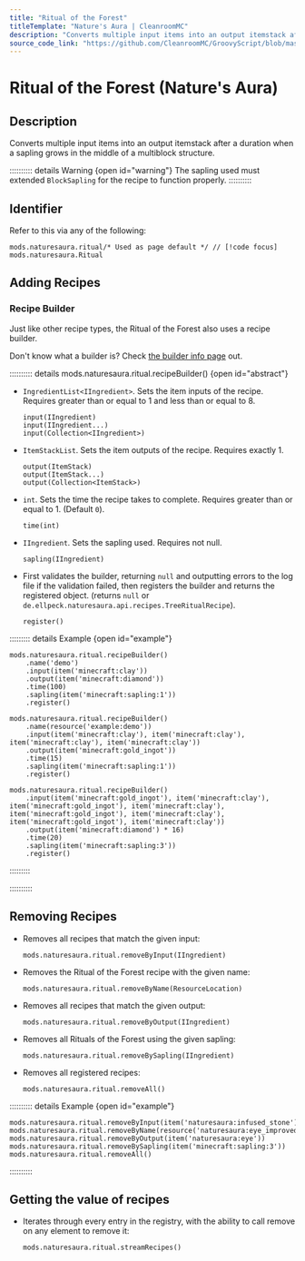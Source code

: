 ```yaml
---
title: "Ritual of the Forest"
titleTemplate: "Nature's Aura | CleanroomMC"
description: "Converts multiple input items into an output itemstack after a duration when a sapling grows in the middle of a multiblock structure."
source_code_link: "https://github.com/CleanroomMC/GroovyScript/blob/master/src/main/java/com/cleanroommc/groovyscript/compat/mods/naturesaura/Ritual.java"
---
```


# Ritual of the Forest (Nature's Aura)

## Description

Converts multiple input items into an output itemstack after a duration when a sapling grows in the middle of a multiblock structure.

:::::::::: details Warning {open id="warning"}
The sapling used must extended `BlockSapling` for the recipe to function properly.
::::::::::

## Identifier

Refer to this via any of the following:

```groovy:no-line-numbers {1}
mods.naturesaura.ritual/* Used as page default */ // [!code focus]
mods.naturesaura.Ritual
```


## Adding Recipes

### Recipe Builder

Just like other recipe types, the Ritual of the Forest also uses a recipe builder.

Don't know what a builder is? Check [the builder info page](../../groovy/builder.md) out.

:::::::::: details mods.naturesaura.ritual.recipeBuilder() {open id="abstract"}
- `IngredientList<IIngredient>`. Sets the item inputs of the recipe. Requires greater than or equal to 1 and less than or equal to 8.

    ```groovy:no-line-numbers
    input(IIngredient)
    input(IIngredient...)
    input(Collection<IIngredient>)
    ```

- `ItemStackList`. Sets the item outputs of the recipe. Requires exactly 1.

    ```groovy:no-line-numbers
    output(ItemStack)
    output(ItemStack...)
    output(Collection<ItemStack>)
    ```

- `int`. Sets the time the recipe takes to complete. Requires greater than or equal to 1. (Default `0`).

    ```groovy:no-line-numbers
    time(int)
    ```

- `IIngredient`. Sets the sapling used. Requires not null.

    ```groovy:no-line-numbers
    sapling(IIngredient)
    ```

- First validates the builder, returning `null` and outputting errors to the log file if the validation failed, then registers the builder and returns the registered object. (returns `null` or `de.ellpeck.naturesaura.api.recipes.TreeRitualRecipe`).

    ```groovy:no-line-numbers
    register()
    ```

::::::::: details Example {open id="example"}
```groovy:no-line-numbers
mods.naturesaura.ritual.recipeBuilder()
    .name('demo')
    .input(item('minecraft:clay'))
    .output(item('minecraft:diamond'))
    .time(100)
    .sapling(item('minecraft:sapling:1'))
    .register()

mods.naturesaura.ritual.recipeBuilder()
    .name(resource('example:demo'))
    .input(item('minecraft:clay'), item('minecraft:clay'), item('minecraft:clay'), item('minecraft:clay'))
    .output(item('minecraft:gold_ingot'))
    .time(15)
    .sapling(item('minecraft:sapling:1'))
    .register()

mods.naturesaura.ritual.recipeBuilder()
    .input(item('minecraft:gold_ingot'), item('minecraft:clay'), item('minecraft:gold_ingot'), item('minecraft:clay'), item('minecraft:gold_ingot'), item('minecraft:clay'), item('minecraft:gold_ingot'), item('minecraft:clay'))
    .output(item('minecraft:diamond') * 16)
    .time(20)
    .sapling(item('minecraft:sapling:3'))
    .register()
```

:::::::::

::::::::::

## Removing Recipes

- Removes all recipes that match the given input:

    ```groovy:no-line-numbers
    mods.naturesaura.ritual.removeByInput(IIngredient)
    ```

- Removes the Ritual of the Forest recipe with the given name:

    ```groovy:no-line-numbers
    mods.naturesaura.ritual.removeByName(ResourceLocation)
    ```

- Removes all recipes that match the given output:

    ```groovy:no-line-numbers
    mods.naturesaura.ritual.removeByOutput(IIngredient)
    ```

- Removes all Rituals of the Forest using the given sapling:

    ```groovy:no-line-numbers
    mods.naturesaura.ritual.removeBySapling(IIngredient)
    ```

- Removes all registered recipes:

    ```groovy:no-line-numbers
    mods.naturesaura.ritual.removeAll()
    ```

:::::::::: details Example {open id="example"}
```groovy:no-line-numbers
mods.naturesaura.ritual.removeByInput(item('naturesaura:infused_stone'))
mods.naturesaura.ritual.removeByName(resource('naturesaura:eye_improved'))
mods.naturesaura.ritual.removeByOutput(item('naturesaura:eye'))
mods.naturesaura.ritual.removeBySapling(item('minecraft:sapling:3'))
mods.naturesaura.ritual.removeAll()
```

::::::::::

## Getting the value of recipes

- Iterates through every entry in the registry, with the ability to call remove on any element to remove it:

    ```groovy:no-line-numbers
    mods.naturesaura.ritual.streamRecipes()
    ```
